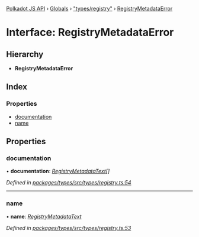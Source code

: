 [Polkadot JS API](../README.md) › [Globals](../globals.md) › ["types/registry"](../modules/_types_registry_.md) › [RegistryMetadataError](_types_registry_.registrymetadataerror.md)

# Interface: RegistryMetadataError

## Hierarchy

* **RegistryMetadataError**

## Index

### Properties

* [documentation](_types_registry_.registrymetadataerror.md#documentation)
* [name](_types_registry_.registrymetadataerror.md#name)

## Properties

###  documentation

• **documentation**: *[RegistryMetadataText](_types_registry_.registrymetadatatext.md)[]*

*Defined in [packages/types/src/types/registry.ts:54](https://github.com/polkadot-js/api/blob/3665690444/packages/types/src/types/registry.ts#L54)*

___

###  name

• **name**: *[RegistryMetadataText](_types_registry_.registrymetadatatext.md)*

*Defined in [packages/types/src/types/registry.ts:53](https://github.com/polkadot-js/api/blob/3665690444/packages/types/src/types/registry.ts#L53)*
